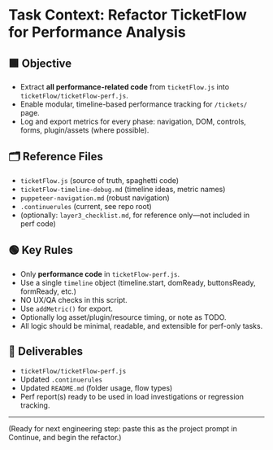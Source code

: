 # Task Context: Refactor TicketFlow for Performance Analysis

## 🟩 Objective

- Extract **all performance-related code** from `ticketFlow.js` into `ticketFlow/ticketFlow-perf.js`.
- Enable modular, timeline-based performance tracking for `/tickets/` page.
- Log and export metrics for every phase: navigation, DOM, controls, forms, plugin/assets (where possible).

## 🗂️ Reference Files

- `ticketFlow.js` (source of truth, spaghetti code)
- `ticketFlow-timeline-debug.md` (timeline ideas, metric names)
- `puppeteer-navigation.md` (robust navigation)
- `.continuerules` (current, see repo root)
- (optionally: `layer3_checklist.md`, for reference only—not included in perf code)

## 🟢 Key Rules

- Only **performance code** in `ticketFlow-perf.js`.
- Use a single `timeline` object (timeline.start, domReady, buttonsReady, formReady, etc.)
- NO UX/QA checks in this script.
- Use `addMetric()` for export.
- Optionally log asset/plugin/resource timing, or note as TODO.
- All logic should be minimal, readable, and extensible for perf-only tasks.

## 🚩 Deliverables

- `ticketFlow/ticketFlow-perf.js`
- Updated `.continuerules`
- Updated `README.md` (folder usage, flow types)
- Perf report(s) ready to be used in load investigations or regression tracking.

---

(Ready for next engineering step: paste this as the project prompt in Continue, and begin the refactor.)

